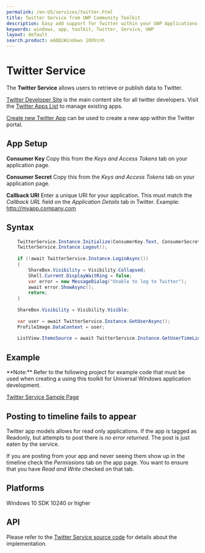 ```yaml
---
permalink: /en-US/services/twitter.html
title: Twitter Service from UWP Community Toolkit
description: Easy add support for Twitter within your UWP Applications
keywords: windows, app, toolkit, Twitter, Service, UWP
layout: default
search.product: eADQiWindows 10XVcnh
---
```

# Twitter Service
The **Twitter Service** allows users to retrieve or publish data to Twitter. 

[Twitter Developer Site](https://dev.twitter.com) is the main content site for all twitter developers.  Visit the [Twitter Apps List](https://apps.twitter.com/) to manage existing apps.

[Create new Twitter App](https://apps.twitter.com/app/new) can be used to create a new app within the Twitter portal.

## App Setup

**Consumer Key**
Copy this from the *Keys and Access Tokens* tab on your application page. 

**Consumer Secret**
Copy this from the *Keys and Access Tokens* tab on your application page. 

**Callback URI** Enter a unique URI for your application.  This must match the *Callback URL* field on the *Application Details* tab in Twitter.
Example: http://myapp.company.com

## Syntax
```C#
	TwitterService.Instance.Initialize(ConsumerKey.Text, ConsumerSecret.Text, CallbackUri.Text);
	TwitterService.Instance.Logout();
	
	if (!await TwitterService.Instance.LoginAsync())
	{
	    ShareBox.Visibility = Visibility.Collapsed;
	    Shell.Current.DisplayWaitRing = false;
	    var error = new MessageDialog("Unable to log to Twitter");
	    await error.ShowAsync();
	    return;
	}
	
	ShareBox.Visibility = Visibility.Visible;
	
	var user = await TwitterService.Instance.GetUserAsync();
	ProfileImage.DataContext = user;
	
	ListView.ItemsSource = await TwitterService.Instance.GetUserTimeLineAsync(user.ScreenName, 50);
```

## Example
<p> **Note:** Refer to the following project for example code that must be used when creating a using this toolkit for Universal Windows application development.<p>

[Twitter Service Sample Page](https://github.com/Microsoft/UWPCommunityToolkit/tree/master/Microsoft.Windows.Toolkit.SampleApp/SamplePages/Twitter%20Service)

## Posting to timeline fails to appear
Twitter app models allows for read only applications.  If the app is tagged as Readonly, but attempts to post there is *no error returned*.  The post is just eaten by the service.

If you are posting from your app and never seeing them show up in the timeline check the *Permissions* tab on the app page.  You want to ensure that you have *Read and Write* checked on that tab.


## Platforms

Windows 10 SDK 10240 or higher

## API

Please refer to the [Twitter Service source code](https://github.com/Microsoft/UWPCommunityToolkit/tree/master/Microsoft.Windows.Toolkit.Services/Services/Twitter) for details about the implementation.

